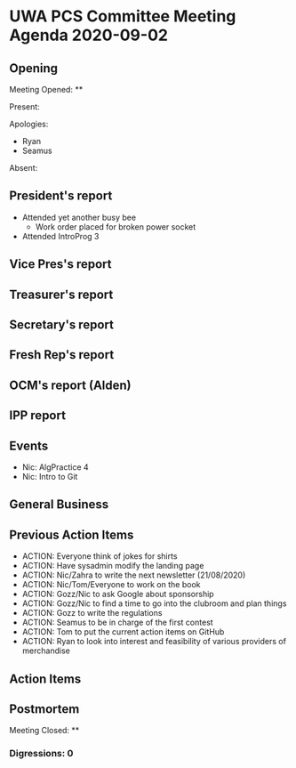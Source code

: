 # UWA PCS Committee Meeting Agenda 2020-09-02

## Opening

Meeting Opened: **

Present:

Apologies:

- Ryan
- Seamus

Absent:

## President's report

- Attended yet another busy bee
  - Work order placed for broken power socket
- Attended IntroProg 3

## Vice Pres's report

## Treasurer's report

## Secretary's report

## Fresh Rep's report

## OCM's report (Alden)

## IPP report

## Events

- Nic: AlgPractice 4
- Nic: Intro to Git

## General Business

## Previous Action Items

- ACTION: Everyone think of jokes for shirts
- ACTION: Have sysadmin modify the landing page
- ACTION: Nic/Zahra to write the next newsletter (21/08/2020)
- ACTION: Nic/Tom/Everyone to work on the book
- ACTION: Gozz/Nic to ask Google about sponsorship
- ACTION: Gozz/Nic to find a time to go into the clubroom and plan things
- ACTION: Gozz to write the regulations
- ACTION: Seamus to be in charge of the first contest
- ACTION: Tom to put the current action items on GitHub
- ACTION: Ryan to look into interest and feasibility of various providers of merchandise

## Action Items

## Postmortem

Meeting Closed: **

### Digressions: 0
